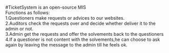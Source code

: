 #TicketSystem is an open-source MIS
<br>Functions as follows:<br>
1.Questioners make requests or advices to our websites.<br>
2.Auditors check the requests over and decide whether deliver it to the admin or not.<br>
3.Admin get the requests and offer the solvements back to the questioners<br>
4.If a questioner is not content with the solvements,he can choose to ask again by leaving the message to the admin
till he feels ok.<br>

